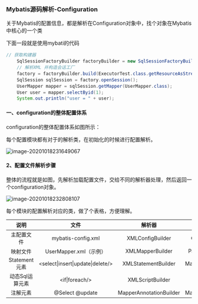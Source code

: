 ###  Mybatis源码解析-Configuration

​	关于Mybatis的配置信息，都是解析在Configuration对象中，找个对象在Mybatis中核心的一个类

   下面一段就是使用mybati的代码

```java
// 获取构建器
    SqlSessionFactoryBuilder factoryBuilder = new SqlSessionFactoryBuilder();
    // 解析XML 并构造会话工厂
    factory = factoryBuilder.build(ExecutorTest.class.getResourceAsStream("/mybatis-config.xml"));
    SqlSession sqlSession = factory.openSession();
    UserMapper mapper = sqlSession.getMapper(UserMapper.class);
    User user = mapper.selectByid(1);
    System.out.println("user = " + user);
```



####  一、configuration的整体配置体系

configuration的整体配置体系如图所示：

每个配置模块都有对于的解析类，在初始化的时候进行配置解析。

![image-20201018231649067](..\..\image\mybatis源码\configuration的配置体系.png)



#### 2、配置文件解析步骤

整体的流程就是如图，先解析加载配置文件，交给不同的解析器处理，然后返回一个configuration对象。

![image-20201018232808107](..\..\image\mybatis源码\configura解析步骤.png)



每个模块的配置解析对应的类，做了个表格，方便理解。

|      说明       |               文件                |         解析器          |      对象       |
| :-------------: | :-------------------------------: | :---------------------: | :-------------: |
|   主配置文件    |        mybatis-config.xml         |    XMLConfigBuilder     |  Configuration  |
|    映射文件     |      UserMapper.xml（示例）       |    XMLMapperBuilder     | ParameterMap..  |
|  Statement元素  | <select\|insert\|update\|delete/> |   XMLStatementBuilder   | MappedStatement |
| 动态Sql运算元素 |          <if\|foreach/>           |    XMLScriptBuilder     |    BoundSql     |
|    注解元素     |         @Select  @update          | MapperAnnotationBuilder | MappedStatement |



